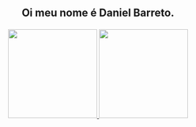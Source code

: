 ## <p align="center"> Oi meu nome é Daniel Barreto. </p>
<div align="center">
  <a href="https://github.com/DanielBARRET0">
  <img height="180em" src="https://github-readme-stats.vercel.app/api?username=DanielBarret0&show_icons=true&theme=dracula&include_all_commits=true&count_private=true"/>
  <img height="180em" src="https://github-readme-stats.vercel.app/api/top-langs/?username=DanielBarret0&layout=compact&langs_count=7&theme=dracula"/>
</div>
